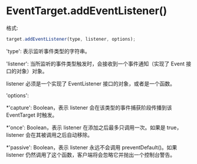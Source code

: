 # EventTarget.addEventListener()

格式: 
```javascript
target.addEventListener(type, listener, options);
```

'type': 表示监听事件类型的字符串。

'listener': 当所监听的事件类型触发时，会接收到一个事件通知（实现了 Event 接口的对象）对象。

listener 必须是一个实现了 EventListener 接口的对象，或者是一个函数。

'options': 

*'capture':  Boolean，表示 listener 会在该类型的事件捕获阶段传播到该 EventTarget 时触发。

*'once':  Boolean，表示 listener 在添加之后最多只调用一次。如果是 true， listener 会在其被调用之后自动移除。

*'passive': Boolean，表示 listener 永远不会调用 preventDefault()。如果 listener 仍然调用了这个函数，客户端将会忽略它并抛出一个控制台警告。

